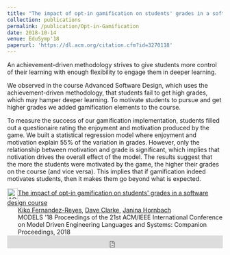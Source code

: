 ```yaml
---
title: "The impact of opt-in gamification on students' grades in a software design course"
collection: publications
permalink: /publication/Opt-in-Gamification
date: 2018-10-14
venue: EduSymp'18
paperurl: 'https://dl.acm.org/citation.cfm?id=3270118'
---
```




An achievement-driven methodology strives to give students more control of their learning with enough flexibility to engage them in deeper learning.

We observed in the course Advanced Software Design, which uses the achievement-driven methodology, that students fail to get high grades, which may hamper deeper learning. To motivate students to pursue and get higher grades we added gamification elements to the course.

To measure the success of our gamification implementation, students filled out a questionaire rating the enjoyment and motivation produced by the game. We built a statistical regression model where enjoyment and motivation explain 55% of the variation in grades. However, only the relationship between motivation and grade is significant, which implies that notivation drives the overall effect of the model. The results suggest that the more the students were motivated by the game, the higher their grades on the course (and vice versa). This implies that if gamification indeed motivates students, then it makes them go beyond what is expected.


<div class="acmdlitem" id="item3270118"><img src="//dl.acm.org/images/oa.gif" width="25" height="25" border="0" alt="ACM DL Author-ize service" style="vertical-align:middle"/><a href="https://dl.acm.org/authorize?N675845" title="The impact of opt-in gamification on students' grades in a software design course">The impact of opt-in gamification on students' grades in a software design course</a><div style="margin-left:25px"><a href="http://dl.acm.org/author_page.cfm?id=99659211382" >Kiko Fernandez-Reyes</a>, <a href="http://dl.acm.org/author_page.cfm?id=99659312454" >Dave Clarke</a>, <a href="http://dl.acm.org/author_page.cfm?id=99659313086" >Janina Hornbach</a><br />MODELS '18 Proceedings of the 21st ACM/IEEE International Conference on Model Driven Engineering Languages and Systems: Companion Proceedings, 2018</div></div>
<div class="acmdlstat" id ="stats3270118"><iframe src="https://dl.acm.org/authorizestats?N675845" width="100%" height="30" scrolling="no" frameborder="0">frames are not supported</iframe></div>
